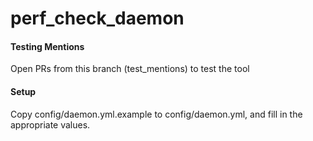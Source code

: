 # perf_check_daemon

#### Testing Mentions
Open PRs from this branch (test_mentions) to test the tool

#### Setup
Copy config/daemon.yml.example to config/daemon.yml, and fill in the appropriate values.
